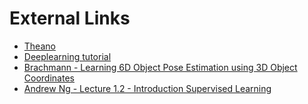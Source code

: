 # External Links

* [Theano](http://deeplearning.net/software/theano/)
* [Deeplearning tutorial](http://deeplearning.net/tutorial/contents.html)
* [Brachmann - Learning 6D Object Pose Estimation using 3D Object Coordinates](http://wwwpub.zih.tu-dresden.de/~cvweb/publications/papers/2014/PoseEstimationECCV2014.pdf)
* [Andrew Ng - Lecture 1.2 - Introduction Supervised Learning](https://www.youtube.com/watch?v=bQI5uDxrFfA)
